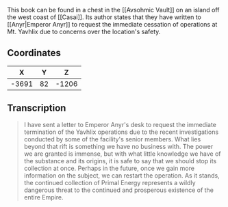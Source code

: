  

This book can be found in a chest in the [[Avsohmic Vault]] on an island off the west coast of [[Casai]]. Its author states that they have written to [[Anyr|Emperor Anyr]] to request the immediate cessation of operations at Mt. Yavhlix due to concerns over the location's safety.

## Coordinates
| **X** | **Y** | **Z** |
| :---: | :---: | :---: |
| -3691 |  82   | -1206 |

## Transcription
> I have sent a letter to Emperor Anyr's desk to request the immediate termination of the Yavhlix operations due to the recent investigations conducted by some of the facility's senior members. What lies beyond that rift is something we have no business with. The power we are granted is immense, but with what little knowledge we have of the substance and its origins, it is safe to say that we should stop its collection at once. Perhaps in the future, once we gain more information on the subject, we can restart the operation. As it stands, the continued collection of Primal Energy represents a wildly dangerous threat to the continued and prosperous existence of the entire Empire.

